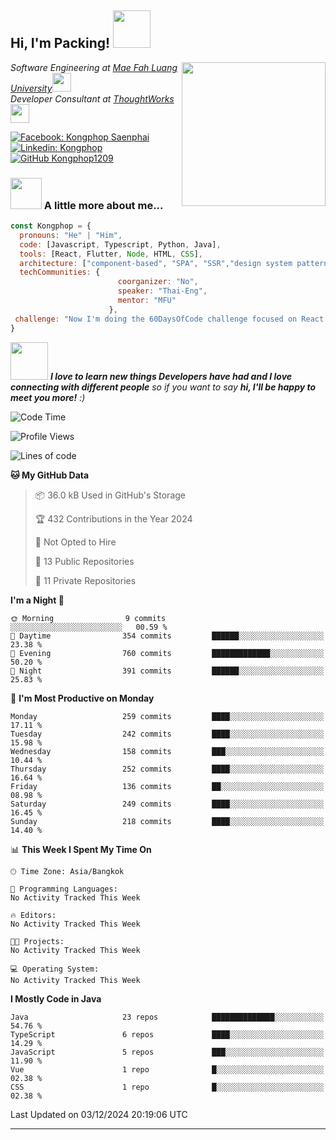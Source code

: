 <h2> Hi, I'm Packing! <img src="https://media.giphy.com/media/mGcNjsfWAjY5AEZNw6/giphy.gif" width="60"></h2>
<img align='right' src="https://media.giphy.com/media/ieyl9zmCjO4b4t6qoY/giphy.gif" width="230">
<p><em>Software Engineering at <a href="http://www.unb.br">Mae Fah Luang University</a><img src="https://media.giphy.com/media/fYSnHlufseco8Fh93Z/giphy.gif" width="30"></br>Developer Consultant at <a href="https://www.thoughtworks.com">ThoughtWorks</a><img src="https://media.giphy.com/media/WUlplcMpOCEmTGBtBW/giphy.gif" width="30"> 
</em></p>

[![Facebook: Kongphop Saenphai](https://img.shields.io/badge/-Kongphop%20Saenphai-1877F2?style=flat-square&logo=facebook&logoColor=white&link=https://www.facebook.com/profile.php?id=100009078336515)](https://www.facebook.com/profile.php?id=100009078336515)
[![Linkedin: Kongphop](https://img.shields.io/badge/-Kongphop-blue?style=flat-square&logo=Linkedin&logoColor=white&link=https://www.linkedin.com/in/kongphop-saenphai-34a557288/)](https://www.linkedin.com/in/kongphop-saenphai-34a557288/)
[![GitHub Kongphop1209](https://img.shields.io/github/followers/Kongphop1209?label=follow&style=social)](https://github.com/kongphop1209)


### <img src="https://media.giphy.com/media/VgCDAzcKvsR6OM0uWg/giphy.gif" width="50"> A little more about me...  

```javascript
const Kongphop = {
  pronouns: "He" | "Him",
  code: [Javascript, Typescript, Python, Java],
  tools: [React, Flutter, Node, HTML, CSS],
  architecture: ["component-based", "SPA", "SSR","design system pattern"],
  techCommunities: {
                        coorganizer: "No",
                        speaker: "Thai-Eng",
                        mentor: "MFU"
                      },
 challenge: "Now I'm doing the 60DaysOfCode challenge focused on React and Mobile App"
}
```

<img src="https://media.giphy.com/media/LnQjpWaON8nhr21vNW/giphy.gif" width="60"> <em><b>I love to learn new things Developers have had and I love connecting with different people</b> so if you want to say <b>hi, I'll be happy to meet you more!</b> :)</em>

<!--START_SECTION:waka-->
![Code Time](http://img.shields.io/badge/Code%20Time-55%20hrs%2015%20mins-blue)

![Profile Views](http://img.shields.io/badge/Profile%20Views-0-blue)

![Lines of code](https://img.shields.io/badge/From%20Hello%20World%20I%27ve%20Written-6.9%20million%20lines%20of%20code-blue)

**🐱 My GitHub Data** 

> 📦 36.0 kB Used in GitHub's Storage 
 > 
> 🏆 432 Contributions in the Year 2024
 > 
> 🚫 Not Opted to Hire
 > 
> 📜 13 Public Repositories 
 > 
> 🔑 11 Private Repositories 
 > 
**I'm a Night 🦉** 

```text
🌞 Morning                9 commits           ░░░░░░░░░░░░░░░░░░░░░░░░░   00.59 % 
🌆 Daytime                354 commits         ██████░░░░░░░░░░░░░░░░░░░   23.38 % 
🌃 Evening                760 commits         █████████████░░░░░░░░░░░░   50.20 % 
🌙 Night                  391 commits         ██████░░░░░░░░░░░░░░░░░░░   25.83 % 
```
📅 **I'm Most Productive on Monday** 

```text
Monday                   259 commits         ████░░░░░░░░░░░░░░░░░░░░░   17.11 % 
Tuesday                  242 commits         ████░░░░░░░░░░░░░░░░░░░░░   15.98 % 
Wednesday                158 commits         ███░░░░░░░░░░░░░░░░░░░░░░   10.44 % 
Thursday                 252 commits         ████░░░░░░░░░░░░░░░░░░░░░   16.64 % 
Friday                   136 commits         ██░░░░░░░░░░░░░░░░░░░░░░░   08.98 % 
Saturday                 249 commits         ████░░░░░░░░░░░░░░░░░░░░░   16.45 % 
Sunday                   218 commits         ████░░░░░░░░░░░░░░░░░░░░░   14.40 % 
```


📊 **This Week I Spent My Time On** 

```text
🕑︎ Time Zone: Asia/Bangkok

💬 Programming Languages: 
No Activity Tracked This Week

🔥 Editors: 
No Activity Tracked This Week

🐱‍💻 Projects: 
No Activity Tracked This Week

💻 Operating System: 
No Activity Tracked This Week
```

**I Mostly Code in Java** 

```text
Java                     23 repos            ██████████████░░░░░░░░░░░   54.76 % 
TypeScript               6 repos             ████░░░░░░░░░░░░░░░░░░░░░   14.29 % 
JavaScript               5 repos             ███░░░░░░░░░░░░░░░░░░░░░░   11.90 % 
Vue                      1 repo              █░░░░░░░░░░░░░░░░░░░░░░░░   02.38 % 
CSS                      1 repo              █░░░░░░░░░░░░░░░░░░░░░░░░   02.38 % 
```




 Last Updated on 03/12/2024 20:19:06 UTC
<!--END_SECTION:waka-->


---


